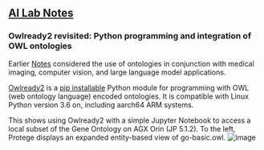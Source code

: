 ## <u>AI Lab Notes</u>

### **Owlready2 revisited: Python programming and integration of OWL ontologies**

Earlier [Notes](https://github.com/rtrelease/Jetson-Symbolics-Neuromorphics/blob/main/Onto1.md) considered the use of ontologies in conjunction with medical imaging, computer vision, and large language model applications.

[Owlready2](https://github.com/pwin/owlready2/tree/master) is a [pip installable](https://pypi.org/project/owlready2/) Python module for programming with OWL (web ontology language) encoded ontologies. It is compatible with Linux Python version 3.6 on, including aarch64 ARM systems.



This shows using Owlready2 with a simple Jupyter Notebook to access a local subset of the Gene Ontology on AGX Orin (JP 5.1.2).  To the left, Protege displays an expanded entity-based view of go-basic.owl.
![image](https://github.com/user-attachments/assets/6c88de59-2991-419f-abc8-972eaf3ab679)
